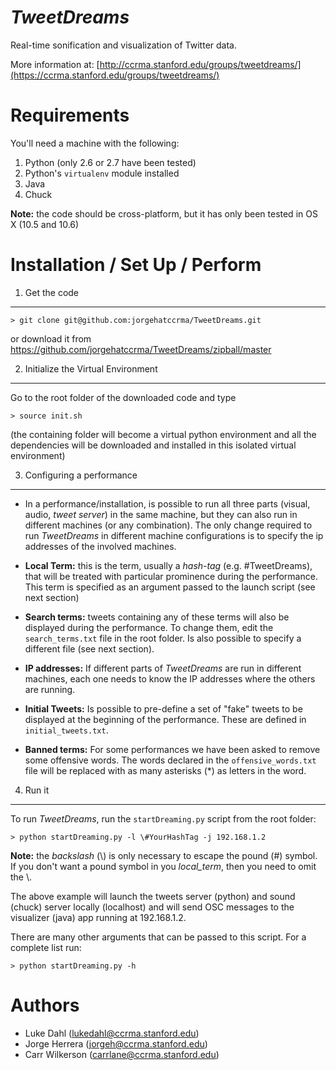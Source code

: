 *TweetDreams*
=============

Real-time sonification and visualization of Twitter data.

More information at: [http://ccrma.stanford.edu/groups/tweetdreams/](https://ccrma.stanford.edu/groups/tweetdreams/)


Requirements
============

You'll need a machine with the following:

1. Python (only 2.6 or 2.7 have been tested)
1. Python's `virtualenv` module installed
1. Java
1. Chuck

**Note:** the code should be cross-platform, but it has only been tested in OS X (10.5 and 10.6)


Installation / Set Up / Perform
===============================

1) Get the code
---------------

	> git clone git@github.com:jorgehatccrma/TweetDreams.git

or download it from  https://github.com/jorgehatccrma/TweetDreams/zipball/master


2) Initialize the Virtual Environment
-------------------------------------

Go to the root folder of the downloaded code and type

	> source init.sh

(the containing folder will become a virtual python environment and all the dependencies will be
downloaded and installed in this isolated virtual environment)


3) Configuring a performance
----------------------------

 * In a performance/installation, is possible to run all three parts (visual, audio, *tweet server*) in the same machine, but they
can also run in different machines (or any combination).
The only change required to run *TweetDreams* in different machine configurations is to specify the
ip addresses of the involved machines.

 * **Local Term:** this is the term, usually a *hash-tag* (e.g. #TweetDreams), that will be treated with
particular prominence during the performance.
This term is specified as an argument passed to the launch script (see next section)

 * **Search terms:** tweets containing any of these terms will also be displayed during the performance.
To change them, edit the `search_terms.txt` file in the root folder. Is also possible to specify a
different file (see next section).

 * **IP addresses:** If different parts of *TweetDreams* are run in different machines, each one needs to
know the IP addresses where the others are running.

 * **Initial Tweets:** Is possible to pre-define a set of "fake" tweets to be displayed at the beginning of the performance. These are defined in `initial_tweets.txt`.

 * **Banned terms:** For some performances we have been asked to remove some offensive words. The words declared in the `offensive_words.txt` file will be replaced with as many asterisks (*) as letters in the word.


4) Run it
---------
To run *TweetDreams*, run the `startDreaming.py` script from the root folder:

	> python startDreaming.py -l \#YourHashTag -j 192.168.1.2

**Note:** the *backslash* (\\) is only necessary to escape the pound (#) symbol. If you don't want a pound symbol in you *local_term*, then you need to omit the \\.

The above example will launch the tweets server (python) and sound (chuck) server locally (localhost) and will send OSC
messages to the visualizer (java) app running at 192.168.1.2.

There are many other arguments that can be passed to this script. For a complete list run:

	> python startDreaming.py -h



Authors
=======
* Luke Dahl (lukedahl@ccrma.stanford.edu)
* Jorge Herrera (jorgeh@ccrma.stanford.edu)
* Carr Wilkerson (carrlane@ccrma.stanford.edu)
